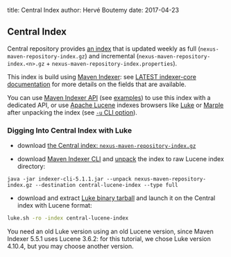 title: Central Index
author: Hervé Boutemy
date: 2017-04-23

<!--
Licensed to the Apache Software Foundation (ASF) under one
or more contributor license agreements.  See the NOTICE file
distributed with this work for additional information
regarding copyright ownership.  The ASF licenses this file
to you under the Apache License, Version 2.0 (the
"License"); you may not use this file except in compliance
with the License.  You may obtain a copy of the License at

    http://www.apache.org/licenses/LICENSE-2.0

Unless required by applicable law or agreed to in writing,
software distributed under the License is distributed on an
"AS IS" BASIS, WITHOUT WARRANTIES OR CONDITIONS OF ANY
KIND, either express or implied.  See the License for the
specific language governing permissions and limitations
under the License.
-->
## Central Index

 Central repository provides [an index](https://repo.maven.apache.org/maven2/.index/) that is updated weekly as full (`nexus-maven-repository-index.gz`) and incremental (`nexus-maven-repository-index.<n>.gz` + `nexus-maven-repository-index.properties`).

 This index is build using [Maven Indexer](/maven-indexer/): see [LATEST indexer-core documentation](/maven-indexer-archives/maven-indexer-LATEST/indexer-core/) for more details on the fields that are available.

 You can use [Maven Indexer API](/maven-indexer-archives/maven-indexer-LATEST/indexer-core/apidocs/) (see [examples](/maven-indexer-archives/maven-indexer-LATEST/indexer-examples/)) to use this index with a dedicated API, or use [Apache Lucene](http://lucene.apache.org/) indexes browsers like [Luke](https://github.com/DmitryKey/luke) or [Marple](https://github.com/flaxsearch/marple) after unpacking the index (see [`-u` CLI option](/maven-indexer-archives/maven-indexer-LATEST/indexer-cli/)).

### Digging Into Central Index with Luke

- download [the Central index: `nexus-maven-repository-index.gz`](https://repo.maven.apache.org/maven2/.index/)

- download [Maven Indexer CLI](https://repo.maven.apache.org/maven2/org/apache/maven/indexer/indexer-cli/5.1.1/indexer-cli-5.1.1.jar) and [unpack](/maven-indexer-archives/maven-indexer-LATEST/indexer-cli/) the index to raw Lucene index directory:

```
java -jar indexer-cli-5.1.1.jar --unpack nexus-maven-repository-index.gz --destination central-lucene-index --type full
```

- download and extract [Luke binary tarball](https://github.com/DmitryKey/luke/releases/download/luke-4.10.4/luke-with-deps.tar.gz) and launch it on the Central index with Lucene format:

```bash
luke.sh -ro -index central-lucene-index
```

   You need an old Luke version using an old Lucene version, since Maven Indexer 5.5.1 uses Lucene 3.6.2: for this tutorial, we chose Luke version 4.10.4, but you may choose another version.
